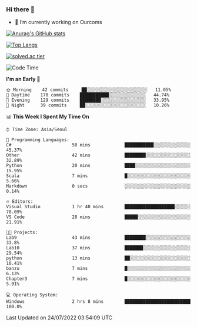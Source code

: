 ### Hi there 👋

- 🔭 I’m currently working on Ourcoms

<!--
**Rhange/Rhange** is a ✨ _special_ ✨ repository because its `README.md` (this file) appears on your GitHub profile.

Here are some ideas to get you started:

- 🌱 I’m currently learning ...
- 👯 I’m looking to collaborate on ...
- 🤔 I’m looking for help with ...
- 💬 Ask me about ...
- 📫 How to reach me: ...
- 😄 Pronouns: ...
- ⚡ Fun fact: ...
-->

[![Anurag's GitHub stats](https://github-readme-stats.vercel.app/api?username=rhange&show_icons=true&theme=gruvbox)](https://github.com/anuraghazra/github-readme-stats)

[![Top Langs](https://github-readme-stats.vercel.app/api/top-langs/?username=rhange&layout=compact&theme=gruvbox)](https://github.com/anuraghazra/github-readme-stats)

[![solved.ac tier](http://mazassumnida.wtf/api/generate_badge?boj=rhange0511)](https://solved.ac/rhange0511)

  <!--START_SECTION:waka-->
![Code Time](http://img.shields.io/badge/Code%20Time-0%20secs-blue)

**I'm an Early 🐤** 

```text
🌞 Morning    42 commits     ██░░░░░░░░░░░░░░░░░░░░░░░   11.05% 
🌆 Daytime    170 commits    ███████████░░░░░░░░░░░░░░   44.74% 
🌃 Evening    129 commits    ████████░░░░░░░░░░░░░░░░░   33.95% 
🌙 Night      39 commits     ██░░░░░░░░░░░░░░░░░░░░░░░   10.26%

```


📊 **This Week I Spent My Time On** 

```text
⌚︎ Time Zone: Asia/Seoul

💬 Programming Languages: 
C#                       58 mins             ███████████░░░░░░░░░░░░░░   45.37% 
Other                    42 mins             ████████░░░░░░░░░░░░░░░░░   32.89% 
Python                   20 mins             ████░░░░░░░░░░░░░░░░░░░░░   15.95% 
Scala                    7 mins              █░░░░░░░░░░░░░░░░░░░░░░░░   5.66% 
Markdown                 0 secs              ░░░░░░░░░░░░░░░░░░░░░░░░░   0.14%

🔥 Editors: 
Visual Studio            1 hr 40 mins        ███████████████████░░░░░░   78.09% 
VS Code                  28 mins             █████░░░░░░░░░░░░░░░░░░░░   21.91%

🐱‍💻 Projects: 
Lab9                     43 mins             ████████░░░░░░░░░░░░░░░░░   33.8% 
Lab10                    37 mins             ███████░░░░░░░░░░░░░░░░░░   29.54% 
python                   13 mins             ██░░░░░░░░░░░░░░░░░░░░░░░   10.41% 
banzu                    7 mins              █░░░░░░░░░░░░░░░░░░░░░░░░   6.13% 
Chapter3                 7 mins              █░░░░░░░░░░░░░░░░░░░░░░░░   5.91%

💻 Operating System: 
Windows                  2 hrs 8 mins        █████████████████████████   100.0%

```


 Last Updated on 24/07/2022 03:54:09 UTC
<!--END_SECTION:waka-->
